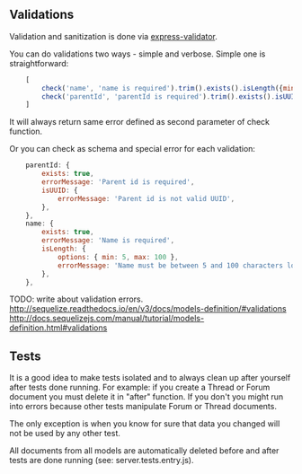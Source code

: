 ## Validations

Validation and sanitization is done via [express-validator](https://github.com/ctavan/express-validator).

You can do validations two ways - simple and verbose. Simple one is straightforward:

```javascript
    [
        check('name', 'name is required').trim().exists().isLength({min: 5}),
        check('parentId', 'parentId is required').trim().exists().isUUID(),
    ]
```

It will always return same error defined as second parameter of check function.

Or you can check as schema and special error for each validation:

```javascript
    parentId: {
        exists: true,
        errorMessage: 'Parent id is required',
        isUUID: {
            errorMessage: 'Parent id is not valid UUID',
        },
    },
    name: {
        exists: true,
        errorMessage: 'Name is required',
        isLength: {
            options: { min: 5, max: 100 },
            errorMessage: 'Name must be between 5 and 100 characters long',
        },
    },
```


TODO: write about validation errors.
http://sequelize.readthedocs.io/en/v3/docs/models-definition/#validations
http://docs.sequelizejs.com/manual/tutorial/models-definition.html#validations

## Tests

It is a good idea to make tests isolated and to always clean up after yourself after tests done running. For example: if you create a Thread or Forum document you must delete it in "after" function. If you don't you might run into errors because other tests manipulate Forum or Thread documents.

The only exception is when you know for sure that data you changed will not be used by any other test.

All documents from all models are automatically deleted before and after tests are done running (see: server.tests.entry.js).